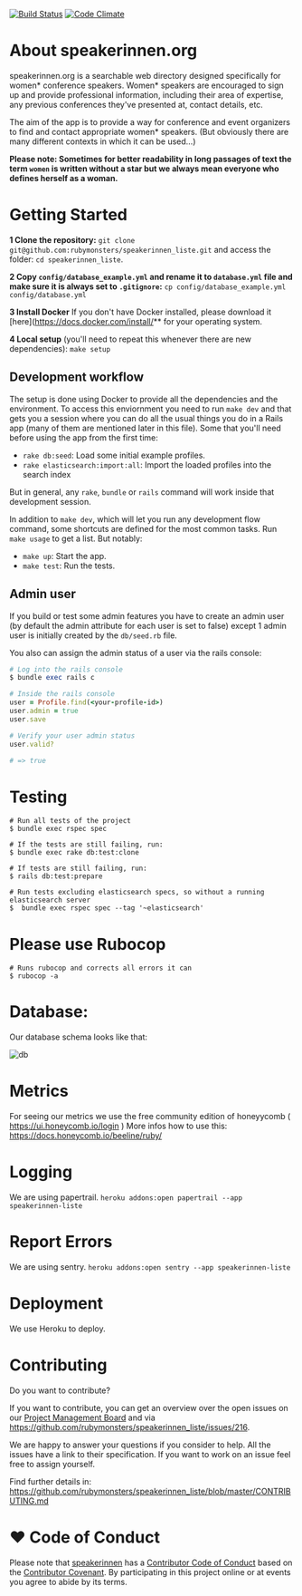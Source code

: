 [![Build Status](https://travis-ci.org/rubymonsters/speakerinnen_liste.png)](https://travis-ci.org/rubymonsters/speakerinnen_liste) [![Code Climate](https://codeclimate.com/github/rubymonsters/speakerinnen_liste.png)](https://codeclimate.com/github/rubymonsters/speakerinnen_liste)

# About speakerinnen.org

speakerinnen.org is a searchable web directory designed specifically for women* conference speakers. Women* speakers are encouraged to sign up and provide professional information, including their area of expertise, any previous conferences they've presented at, contact details, etc.

The aim of the app is to provide a way for conference and event organizers to find and contact appropriate women* speakers. (But obviously there are many different contexts in which it can be used...)

**Please note: Sometimes for better readability in long passages of text the term `women` is written without a star but we always mean everyone who defines herself as a woman.**

# Getting Started

**1 Clone the repository:** `git clone git@github.com:rubymonsters/speakerinnen_liste.git` and access the folder: `cd speakerinnen_liste`.

**2 Copy `config/database_example.yml` and rename it to `database.yml` file and make sure it is always set to `.gitignore`:** `cp config/database_example.yml config/database.yml`

**3 Install Docker** If you don't have Docker installed, please download it [here](https://docs.docker.com/install/** for your operating system.

**4 Local setup** (you'll need to repeat this whenever there are new dependencies): `make setup`

## Development workflow

The setup is done using Docker to provide all the dependencies and the environment. To access this enviornment you need to run `make dev` and that gets you a session where you can do all the usual things you do in a Rails app (many of them are mentioned later in this file). Some that you'll need before using the app from the first time:

* `rake db:seed`: Load some initial example profiles.
* `rake elasticsearch:import:all`: Import the loaded profiles into the search index

But in general, any `rake`, `bundle` or `rails` command will work inside that development session.

In addition to `make dev`, which will let you run any development flow command, some shortcuts are defined for the most common tasks. Run `make usage` to get a list. But notably:

* `make up`: Start the app.
* `make test`: Run the tests.

## Admin user

  If you build or test some admin features you have to create an admin user (by default the admin attribute for each user is set to false) except 1 admin user is initially created by the `db/seed.rb` file.

  You also can assign the admin status of a user via the rails console:

  ```ruby
  # Log into the rails console
  $ bundle exec rails c

  # Inside the rails console
  user = Profile.find(<your-profile-id>)
  user.admin = true
  user.save

  # Verify your user admin status
  user.valid?

  # => true
  ```

# Testing

```
# Run all tests of the project
$ bundle exec rspec spec

# If the tests are still failing, run:
$ bundle exec rake db:test:clone

# If tests are still failing, run:
$ rails db:test:prepare

# Run tests excluding elasticsearch specs, so without a running elasticsearch server
$  bundle exec rspec spec --tag '~elasticsearch'
```

# Please use Rubocop

```
# Runs rubocop and corrects all errors it can
$ rubocop -a
```

# Database:
Our database schema looks like that:


![db](https://user-images.githubusercontent.com/1218914/43900439-368fa600-9be5-11e8-8f9c-d209784de1ef.jpg)

# Metrics
For seeing our metrics we use the free community edition of honeyycomb ( https://ui.honeycomb.io/login )
More infos how to use this: https://docs.honeycomb.io/beeline/ruby/

# Logging
We are using papertrail.
`heroku addons:open papertrail --app speakerinnen-liste`

# Report Errors
We are using sentry.
`heroku addons:open sentry --app speakerinnen-liste`

# Deployment
We use Heroku to deploy.

# Contributing

Do you want to contribute?

If you want to contribute, you can get an overview over the open issues on our [Project Management Board](https://github.com/rubymonsters/speakerinnen_liste/projects/1) and via https://github.com/rubymonsters/speakerinnen_liste/issues/216.

We are happy to answer your questions if you consider to help. All the issues have a link to their specification. If you want to work on an issue feel free to assign yourself.

Find further details in: https://github.com/rubymonsters/speakerinnen_liste/blob/master/CONTRIBUTING.md

# ♥ Code of Conduct

Please note that [speakerinnen](https://speakerinnen.org) has a [Contributor Code of Conduct](https://github.com/rubymonsters/speakerinnen_liste/blob/master/code-of-conduct.md) based on the [Contributor Covenant](https://www.contributor-covenant.org). By participating in this project online or at events you agree to abide by its terms.
